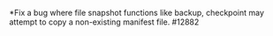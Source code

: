 *Fix a bug where file snapshot functions like backup, checkpoint may attempt to copy a non-existing manifest file. #12882